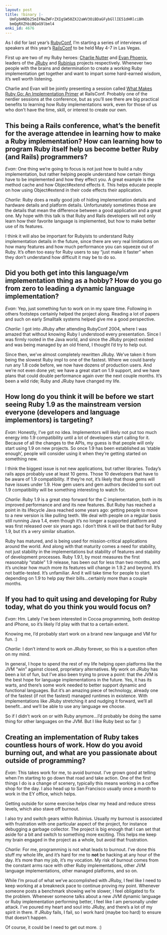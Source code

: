 ```yaml
---
layout: post
title: !binary |-
  UmFpbHNDb25mIFNwZWFrZXIgSW50ZXJ2aWV3OiBDaGFybGllIE51dHRlciBh
  bmQgRXZhbiBQaG9lbml4
enki_id: 4676
---
```


As I did for last year’s
[RubyConf](http://chadfowler.com/rubyconf-speaker-interviews), I’m
starting a series of interviews of speakers at this year’s
[RailsConf](http://railsconf.org) to be held May 4-7 in Las Vegas.

First up are two of my Ruby heroes: [Charlie
Nutter](http://blog.headius.com/) and [Evan
Phoenix](http://blog.fallingsnow.net/), leaders of the
[JRuby](http://jruby.org) and [Rubinius](http://rubini.us) projects
respectively. Whenever two people with the brains and determination to
create a working Ruby implementation get together and want to impart
some hard-earned wisdom, it’s well worth listening.

Charlie and Evan will be jointly presenting a session called [What Makes
Ruby Go: An Implementation
Primer](http://en.oreilly.com/rails2009/public/schedule/detail/8680) at
RailsConf. Probably one of the nerdier sessions at the conference, but
as you’ll see there are big practical benefits to learning how Ruby
implementations work, even for those of us who don’t have the time,
skill, or interest to create our own.

This being a Rails conference, what’s the benefit for the average attendee in learning how to make a Ruby implementation? How can learning how to program Ruby itself help us become better Ruby (and Rails) programmers?
-------------------------------------------------------------------------------------------------------------------------------------------------------------------------------------------------------------------------

*Evan*: One thing we’re going to focus is not just how to build a ruby
implementation, but rather helping people understand how certain things
have to be implemented and how they effect you. A great example is the
method cache and how Object\#extend effects it. This helps educate
people on how using Object\#extend in their code effects their
application.

*Charlie*: Ruby does a really good job of hiding implementation details
and hardware details and platform details. Unfortunately sometimes those
are the details that mean the difference between a good application and
a great one. My hope with this talk is that Ruby and Rails developers
will not only learn how their favorite language is implemented, but how
to make better use of its features.

I think it will also be important for Rubyists to understand Ruby
implementation details in the future, since there are very real
limitations on how many features and how much performance you can
squeeze out of Ruby. It’s often too easy for Ruby users to say “just
make it faster” when they don’t understand how difficult it may be to do
so.

Did you both get into this language/vm implementation thing as a hobby? How do you go from zero to leading a dynamic language implementation?
---------------------------------------------------------------------------------------------------------------------------------------------

*Evan*: Yep, just something fun to work on in my spare time. Following
in others footsteps certainly helped the project along. Reading a lot of
papers and such on early Smalltalk systems helped give me a good
perspective.

*Charlie*: I got into JRuby after attending RubyConf 2004, where I was
amazed that without knowing Ruby I understood every presentation. Since
I was firmly rooted in the Java world, and since the JRuby project
existed and was being managed by an old friend, I thought I’d try to
help out.

Since then, we’ve almost completely rewritten JRuby. We’ve taken it from
being the slowest Ruby impl to one of the fastest. Where we could barely
run any 1.8 code before, we now have dozens of production users. And
we’re not even done yet; we have a great start on 1.9 support, and we
have plans that could double performance again over the next couple
months. It’s been a wild ride; Ruby and JRuby have changed my life.

How long do you think it will be before we start seeing Ruby 1.9 as the mainstream version everyone (developers and language implementors) is targeting?
--------------------------------------------------------------------------------------------------------------------------------------------------------

*Evan*: Honestly, I’ve got no idea. Implementors will likely not put too
much energy into 1.9 compatibility until a lot of developers start
calling for it. Because of all the changes to the APIs, my guess is that
people will only start using 1.9 on new projects. So once 1.9 has been
established as ‘stable enough’, people will consider using it when
they’re getting started on something new.

I think the biggest issue is not new applications, but rather libraries.
Today’s rails apps probably use at least 10 gems. Those 10 developers
that have to be aware of 1.9 compatibility. If they’re not, it’s likely
that those gems will have issues under 1.9. How gem users and gem
authors decided to sort out 1.9 compatibility will be something
interesting to watch for.

*Charlie*: Ruby 1.9 is a great step forward for the C implementation,
both in its improved performance and and its new features. But Ruby has
reached a point in its lifecycle Java reached some years ago: getting
people to move to a new version is like pulling teeth. We deal with
people on a regular basis still running Java 1.4, even though it’s no
longer a supported platform and was first released over six years ago. I
don’t think it will be that bad for Ruby 1.9, but it’s a very similar
situation.

Ruby has matured, and is being used for mission-critical applications
around the world. And along with that maturity comes a need for
stability, not just stability in the implementations but stability of
features and stability of development processes. Ruby 1.9.1, by most
measures the first reasonably “stable” 1.9 release, has been out for
less than two months, and it’s unclear how much more its features will
change in 1.9.2 and beyond. It’s not battle-tested. It’s unfamiliar. And
it will take time for people to start depending on 1.9 to help pay their
bills…certainly more than a couple months.

If you had to quit using and developing for Ruby today, what do you think you would focus on?
---------------------------------------------------------------------------------------------

*Evan*: Hm. Lately I’ve been interested in Cocoa programming, both
desktop and iPhone, so it’s likely I’d play with that to a certain
extent.

Knowing me, I’d probably start work on a brand new language and VM for
fun. :)

*Charlie*: I don’t intend to work on JRuby forever, so this is a
question often on my mind.

In general, I hope to spend the rest of my life helping open platforms
like the JVM “win” against closed, proprietary alternatives. My work on
JRuby has been a lot of fun, but I’ve also been trying to prove a point:
that the JVM is the best hope for language implementations in the
future. Yes, it has its warts, and there’s some work needed to better
support dynamic and functional languages. But it’s an amazing piece of
technology, already one of the fastest (if not the fastest) managed
runtimes in existence. With implementations like JRuby stretching it and
nudging it forward, we’ll all benefit…and we’ll be able to use any
language we choose.

So if I didn’t work on or with Ruby anymore…I’d probably be doing the
same thing for other languages on the JVM. But I like Ruby best so far
:)

Creating an implementation of Ruby takes countless hours of work. How do you avoid burning out, and what are you passionate about outside of programming?
---------------------------------------------------------------------------------------------------------------------------------------------------------

*Evan*: This takes work for me, to avoid burnout. I’ve grown good at
telling when I’m starting to go down that road and take action. One of
the first things I do is a change of scenery, typically this means
working in a coffee shop for the day. I also head up to San Francisco
usually once a month to work in the EY office, which helps.

Getting outside for some exercise helps clear my head and reduce stress
levels, which also stave off burnout.

I also try and switch gears within Rubinius. Usually my burnout is
associated with frustration with one particular aspect of the project,
for instance debugging a garbage collector. The project is big enough
that I can set that aside for a bit and switch to something more
exciting. This helps me keep my brain engaged in the project as a whole,
but avoid that frustration.

*Charlie*: For me, programming is not what leads to burnout. I’ve done
this stuff my whole life, and it’s hard for me to **not** be hacking at
any hour of the day. It’s more than my job, it’s my vocation. My risk of
burnout comes from the constant arms race with other Ruby
implementations, other JVM language implementations, other managed
platforms, and so on.

While I’m proud of what we’ve accomplished with JRuby, I feel like I
need to keep working at a breakneck pace to continue proving my point.
Whenever someone posts a benchmark showing we’re slower, I feel
obligated to fix the problem. Whenever someone talks about a new JVM
dynamic language or Ruby implementation performing better, I feel like I
am personally under attack. I’ve poured my heart and soul into JRuby,
and there’s a lot of my spirit in there. If JRuby fails, I fail, so I
work hard (maybe too hard) to ensure that doesn’t happen.

Of course, it could be I need to get out more. :)
